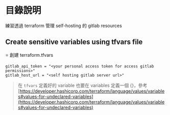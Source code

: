 # 目錄說明
練習透過 terraform 管理 self-hosting 的 gitlab resources   

## Create sensitive variables using tfvars file
:star: 創建 terraform.tfvars
```
gitlab_api_token = "<your personal access token for access gitlab permissions>"
gitlab_host_url = "<self hosting gitlab server url>"
```

> 在 `tfvars` 定義好的 variable 也要在 variables 定義一個 {}，參考 [https://developer.hashicorp.com/terraform/language/values/variables#values-for-undeclared-variables](https://developer.hashicorp.com/terraform/language/values/variables#values-for-undeclared-variables)